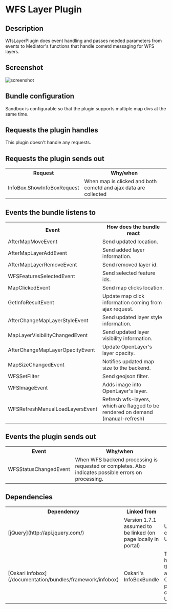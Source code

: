 # WFS Layer Plugin

## Description

WfsLayerPlugin does event handling and passes needed parameters from events to Mediator's functions that handle cometd messaging for WFS layers.

## Screenshot

![screenshot](images/wfslayer.png)

## Bundle configuration

Sandbox is configurable so that the plugin supports multiple map divs at the same time.

## Requests the plugin handles

This plugin doesn't handle any requests.

## Requests the plugin sends out

<table class="table">
  <tr>
    <th>Request</th><th>Why/when</th>
  </tr>
  <tr>
    <td> InfoBox.ShowInfoBoxRequest </td><td> When map is clicked and both cometd and ajax data are collected </td>
  </tr>
</table>

## Events the bundle listens to

<table class="table">
  <tr>
    <th> Event </th><th> How does the bundle react</th>
  </tr>
  <tr>
    <td> AfterMapMoveEvent </td><td> Send updated location. </td>
  </tr>
  <tr>
    <td> AfterMapLayerAddEvent </td><td> Send added layer information. </td>
  </tr>
  <tr>
    <td> AfterMapLayerRemoveEvent </td><td> Send removed layer id. </td>
  </tr>
  <tr>
    <td> WFSFeaturesSelectedEvent </td><td> Send selected feature ids. </td>
  </tr>
  <tr>
    <td> MapClickedEvent </td><td> Send map clicks location. </td>
  </tr>
  <tr>
    <td> GetInfoResultEvent </td><td> Update map click information coming from ajax request. </td>
  </tr>
  <tr>
    <td> AfterChangeMapLayerStyleEvent </td><td> Send updated layer style information. </td>
  </tr>
  <tr>
    <td> MapLayerVisibilityChangedEvent </td><td> Send updated layer visibility information. </td>
  </tr>
  <tr>
    <td> AfterChangeMapLayerOpacityEvent </td><td> Update OpenLayer's layer opacity. </td>
  </tr>
  <tr>
    <td> MapSizeChangedEvent </td><td> Notifies updated map size to the backend.  </td>
  </tr>
  <tr>
    <td> WFSSetFilter </td><td> Send geojson filter. </td>
  </tr>
  <tr>
    <td> WFSImageEvent </td><td> Adds image into OpenLayer's layer. </td>
  </tr>
  <tr>
    <td>  WFSRefreshManualLoadLayersEvent </td><td> Refresh wfs-layers, which are flagged to be rendered on demand (manual-refresh) </td>
   </tr>
</table>

## Events the plugin sends out

<table class="table">
  <tr>
    <th>Event</th><th>Why/when</th>
  </tr>
  <tr>
    <td>WFSStatusChangedEvent</td>
    <td>When WFS backend processing is requested or completes. Also indicates possible errors on processing.</td>
  </tr>
</table>

## Dependencies

<table class="table">
  <tr>
    <th>Dependency</th><th>Linked from</th><th>Purpose</th>
  </tr>
  <tr>
    <td> [jQuery](http://api.jquery.com/) </td>
    <td> Version 1.7.1 assumed to be linked (on page locally in portal) </td>
    <td> Used to create the UI</td>
  </tr>
  <tr>
    <td> [Oskari infobox](/documentation/bundles/framework/infobox) </td>
    <td> Oskari's InfoBoxBundle </td>
    <td> That handles the infobox as an Openlayers popup with customized UI</td>
  </tr>
</table>

